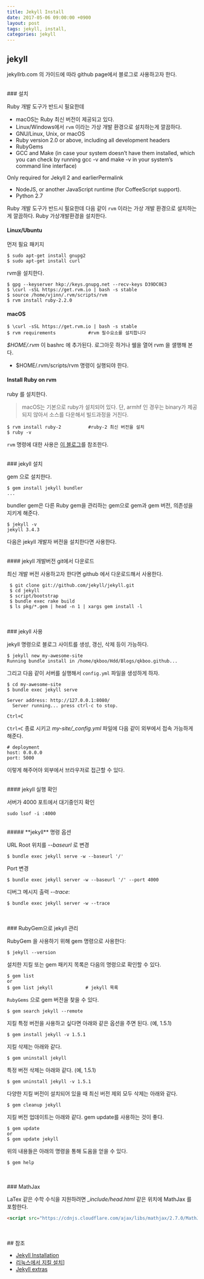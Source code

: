 ```yaml
---
title: Jekyll Install
date: 2017-05-06 09:00:00 +0900
layout: post
tags: jekyll, install,
categories: jekyll
---
```



## jekyll

jekyllrb.com 의 가이드에 따라 github page에서 블로그로 사용하고자 한다.

<br/>
### 설치

Ruby 개발 도구가 반드시 필요한데 
 - macOS는 Ruby 최신 버전이 제공되고 있다.
 - Linux/Windows에서 `rvm` 이라는 가상 개발 환경으로 설치하는게 깔끔하다.
- GNU/Linux, Unix, or macOS
- Ruby version 2.0 or above, including all development headers
- RubyGems
- GCC and Make (in case your system doesn’t have them installed, which you can check by running gcc -v and make -v in your system’s command line interface)

Only required for Jekyll 2 and earlierPermalink
- NodeJS, or another JavaScript runtime (for CoffeeScript support).
- Python 2.7

Ruby 개발 도구가 반드시 필요한데 다음 같이 `rvm` 이라는 가상 개발 환경으로 설치하는게 깔끔하다. Ruby 가상개발환경을 설치한다.

#### Linux/Ubuntu

먼저 필요 패키지

```
$ sudo apt-get install gnupg2
$ sudo apt-get install curl
```

rvm을 설치한다.

```
$ gpg --keyserver hkp://keys.gnupg.net --recv-keys D39DC0E3
$ \curl -sSL https://get.rvm.io | bash -s stable
$ source /home/vjinn/.rvm/scripts/rvm
$ rvm install ruby-2.2.0
```

#### macOS

```
$ \curl -sSL https://get.rvm.io | bash -s stable
$ rvm requirements            #rvm 필수요소를 설치합니다
```

*$HOME/.rvm* 이 bashrc 에 추가된다. 로그아웃 하거나 쉘을 열어 rvm 을 샐행해 본다.
 - $HOME/.rvm/scripts/rvm 명령이 실행되야 한다.


#### Install Ruby on rvm

ruby 를 설치한다.
> macOS는 기본으로 ruby가 설치되어 있다.
> 단, armhf 인 경우는 binary가 제공되지 않아서 소스를 다운해서 빌드과정을 거친다.

```
$ rvm install ruby-2          #ruby-2 최신 버전을 설치
$ ruby -v
```

`rvm` 명령에 대한 사용은 [이 블로그](http://theeye.pe.kr/archives/1747)를 참조한다.


<br/>
### jekyll 설치

gem 으로 설치한다.

```
$ gem install jekyll bundler
...
```

bundler gem은 다른 Ruby gem을 관리하는 gem으로 gem과 gem 버전, 의존성을 지키게 해준다.

```
$ jekyll -v
jekyll 3.4.3
```

다음은 jekyll 개발자 버전을 설치한다면 사용한다.

<br/>
#### jekyll 개발버전 git에서 다운로드

최신 개발 버전 사용하고자 한다면 github 에서 다운로드해서 사용한다.

```
 $ git clone git://github.com/jekyll/jekyll.git
 $ cd jekyll
 $ script/bootstrap
 $ bundle exec rake build
 $ ls pkg/*.gem | head -n 1 | xargs gem install -l
```


<br/>
<br/>
### jekyll 사용

jekyll 명령으로 블로그 사이트를 생성, 갱신, 삭제 등이 가능하다.

```
$ jekyll new my-awesome-site
Running bundle install in /home/qkboo/Hdd/Blogs/qkboo.github...
```

그리고 다음 같이 서버를 실행해서 `config.yml` 파일을 생성하게 하자.

```
$ cd my-awesome-site
$ bundle exec jekyll serve

Server address: http://127.0.0.1:8080/
  Server running... press ctrl-c to stop.

Ctrl+C
```

`Ctrl+C` 종료 시키고 *my-site/_config.yml* 파일에 다음 같이 외부에서 접속 가능하게 해준다.

```
# deployment
host: 0.0.0.0
port: 5000
```

이렇게 해주어야 외부에서 브라우저로 접근할 수 있다.


<!-- 다음 워닝
you can ignore these warnings with 'rvm rvmrc warning ignore /home/qkboo/Hdd/Blogs/qkboo.github/Gemfile'.
To ignore the warning for all files run 'rvm rvmrc warning ignore allGemfiles'. -->

<br/>
#### jekyll 실행 확인

서버가 4000 포트에서 대기중인지 확인

```
sudo lsof -i :4000
```

<br/>
##### **jekyll** 명령 옵션

URL Root 위치를  *--baseurl* 로 변경

```
$ bundle exec jekyll serve -w --baseurl '/'
```
Port 변경

```
$ bundle exec jekyll server -w --baseurl '/' --port 4000
```

디버그 메시지 출력 *--trace*:

```
$ bundle exec jekyll server -w --trace
```


<br/>
<br/>
### RubyGem으로 jekyll 관리

RubyGem 을 사용하기 위해 gem 명령으로 사용한다:

```
$ jekyll --version
```

설치한 지킬 또는 gem 패키지 목록은 다음의 명령으로 확인할 수 있다.

```
$ gem list
or
$ gem list jekyll            # jekyll 목록
```

`RubyGems` 으로 gem 버전을 찾을 수 있다.

```
$ gem search jekyll --remote
```

지킬 특정 버전을 사용하고 싶다면 아래와 같은 옵션을 주면 된다. (예, 1.5.1)

```
$ gem install jekyll -v 1.5.1
```

지킬 삭제는 아래와 같다.

```
$ gem uninstall jekyll
```

특정 버전 삭제는 아래와 같다. (예, 1.5.1)

```
$ gem uninstall jekyll -v 1.5.1
```

다양한 지킬 버전이 설치되어 있을 때 최신 버전 제외 모두 삭제는 아래와 같다.

```
$ gem cleanup jekyll
```

지킬 버전 업데이트는 아래와 같다. gem update를 사용하는 것이 좋다.

```
$ gem update
or
$ gem update jekyll
```

위의 내용들은 아래의 명령을 통해 도움을 얻을 수 있다.

```
$ gem help
```


<br/>
<br/>
### MathJax

LaTex 같은 수학 수식을 지원하려면 *_include/head.html* 같은 위치에 MathJax 를 포함한다.

```html
<script src="https://cdnjs.cloudflare.com/ajax/libs/mathjax/2.7.0/MathJax.js?config=TeX-AMS-MML_HTMLorMML" type="text/javascript"></script>
```

<br/>
<br/>
## 참조

 - [Jekyll Installation](https://jekyllrb.com/docs/installation/)
 - [리눅스에서 지킬 설치](http://vjinn.github.io/install-jekyll/#리눅스에서-지킬-설치)]
 - [Jekyll extras](https://jekyllrb.com/docs/extras/)